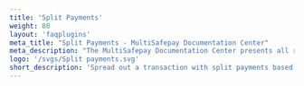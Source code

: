 ```yaml
---
title: 'Split Payments'
weight: 80
layout: 'faqplugins'
meta_title: "Split Payments - MultiSafepay Documentation Center"
meta_description: "The MultiSafepay Documentation Center presents all relevant information about our Plugins and API. You can also find support pages for Payment Methods, Tools and General Questions as well as the contact details of our Support and Integration Teams."
logo: '/svgs/Split payments.svg'
short_description: 'Spread out a transaction with split payments based on percentage or fixed amount.'
---
```

